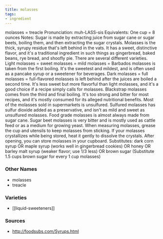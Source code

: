 ```yaml
---
title: molasses
tags:
- ingredient
---
```

molasses = treacle Pronunciation: muh-LASS-sis Equivalents: One cup = 8 ounces Notes: Sugar is made by extracting juice from sugar cane or sugar beets, boiling them, and then extracting the sugar crystals. Molasses is the thick, syrupy residue that's left behind in the vats. It has a sweet, distinctive flavor, and it's a traditional ingredient in such things as gingerbread, baked beans, rye bread, and shoofly pie. There are several different varieties. Light molasses = sweet molasses = mild molasses = Barbados molasses is taken from the first boiling. It's the sweetest and mildest, and is often used as a pancake syrup or a sweetener for beverages. Dark molasses = full molasses = full-flavored molasses is left behind after the juices are boiled a second time. It's less sweet but more flavorful than light molasses, and it's a good choice if a recipe simply calls for molasses. Blackstrap molasses comes from the third and final boiling. It's too strong and bitter for most recipes, and it's mostly consumed for its alleged nutritional benefits. Most of the molasses sold in supermarkets is unsulfured. Sulfured molasses has sulfur dioxide added as a preservative, and isn't as mild and sweet as unsulfured molasses. Food grade molasses is almost always made from sugar cane. Sugar beet molasses is very bitter and is mostly used as cattle feed or as a medium for growing yeast. When measuring molasses, grease the cup and utensils to keep molasses from sticking. If your molasses crystallizes while being stored, heat it gently to dissolve the crystals. After opening, you can store molasses in your cupboard. Substitutes: dark corn syrup OR maple syrup (works well in gingerbread cookies) OR honey OR barley malt syrup (weaker flavor; use 1/3 less) OR brown sugar (Substitute 1.5 cups brown sugar for every 1 cup molasses)

### Other Names

* molasses
* treacle

### Varieties

* [[liquid-sweeteners]]

### Sources
* http://foodsubs.com/Syrups.html
